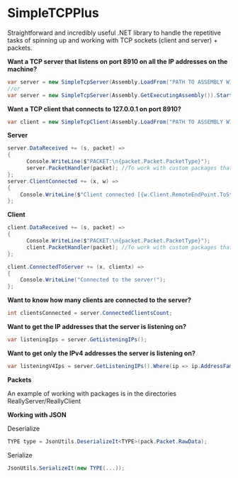 # SimpleTCPPlus
Straightforward and incredibly useful .NET library to handle the repetitive tasks of spinning up and working with TCP sockets (client and server) + packets.

<b>Want a TCP server that listens on port 8910 on all the IP addresses on the machine?</b>

```cs
var server = new SimpleTcpServer(Assembly.LoadFrom("PATH TO ASSEMBLY WITH PACKETS")).Start(8910);
//or
var server = new SimpleTcpServer(Assembly.GetExecutingAssembly()).Start(8910);
```

<b>Want a TCP client that connects to 127.0.0.1 on port 8910?</b>

```cs
var client = new SimpleTcpClient(Assembly.LoadFrom("PATH TO ASSEMBLY WITH PACKETS")).Connect("127.0.0.1", 8910);
```

<b>Server</b>
```cs
server.DataReceived += (s, packet) => 
{
      Console.WriteLine($"PACKET:\n{packet.Packet.PacketType}");
      server.PacketHandler(packet); //To work with custom packages that you add.
};
server.ClientConnected += (x, w) =>
{
    Console.WriteLine($"Client connected [{w.Client.RemoteEndPoint.ToString()}]");
};
```

<b>Client</b>
```cs
client.DataReceived += (s, packet) => 
{
      Console.WriteLine($"PACKET:\n{packet.Packet.PacketType}");
      client.PacketHandler(packet); //To work with custom packages that you add.
};

client.ConnectedToServer += (x, clientx) =>
{
    Console.WriteLine("Connected to the server!");
};
```

<b>Want to know how many clients are connected to the server?</b>

```cs
int clientsConnected = server.ConnectedClientsCount;
```

<b>Want to get the IP addresses that the server is listening on?</b>

```cs
var listeningIps = server.GetListeningIPs();
```

<b>Want to get only the IPv4 addresses the server is listening on?</b>

```cs
var listeningV4Ips = server.GetListeningIPs().Where(ip => ip.AddressFamily == System.Net.Sockets.AddressFamily.InterNetwork);
```

<b>Packets</b>

An example of working with packages is in the directories ReallyServer/ReallyClient

<b>Working with JSON</b>

Deserialize
```cs
TYPE type = JsonUtils.DeserializeIt<TYPE>(pack.Packet.RawData);
```

Serialize
```cs
JsonUtils.SerializeIt(new TYPE(...));
```
